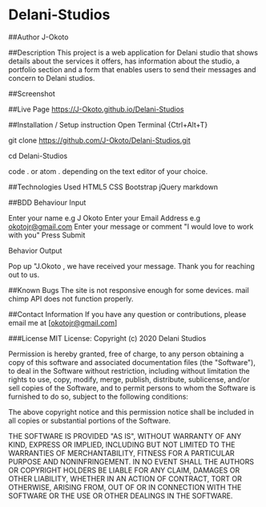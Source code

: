 # Delani-Studios

##Author
J-Okoto

##Description
This project is a web application for Delani studio that shows details about the services it offers, has information about the studio, a portfolio section and a form that enables users to send their messages and concern to Delani studios.

##Screenshot


##Live Page
https://J-Okoto.github.io/Delani-Studios

##Installation / Setup instruction
Open Terminal {Ctrl+Alt+T}

git clone https://github.com/J-Okoto/Delani-Studios.git

cd Delani-Studios

code . or atom . depending on the text editor of your choice.

##Technologies Used
HTML5
CSS
Bootstrap
jQuery
markdown

##BDD
Behaviour	Input

Enter your name	e.g J Okoto
Enter your Email Address e.g	okotojr@gmail.com
Enter your message or comment	"I would love to work with you"
Press Submit

Behavior Output

Pop up "J.Okoto , we have received your message. Thank you for reaching out to us.

##Known Bugs
The site is not responsive enough for some devices.
mail chimp API does not function properly.

##Contact Information
If you have any question or contributions, please email me at [okotojr@gmail.com]

###License
MIT License:
Copyright (c) 2020 Delani Studios

Permission is hereby granted, free of charge, to any person obtaining a copy
of this software and associated documentation files (the "Software"), to deal
in the Software without restriction, including without limitation the rights
to use, copy, modify, merge, publish, distribute, sublicense, and/or sell
copies of the Software, and to permit persons to whom the Software is
furnished to do so, subject to the following conditions:

The above copyright notice and this permission notice shall be included in all
copies or substantial portions of the Software.

THE SOFTWARE IS PROVIDED "AS IS", WITHOUT WARRANTY OF ANY KIND, EXPRESS OR
IMPLIED, INCLUDING BUT NOT LIMITED TO THE WARRANTIES OF MERCHANTABILITY,
FITNESS FOR A PARTICULAR PURPOSE AND NONINFRINGEMENT. IN NO EVENT SHALL THE
AUTHORS OR COPYRIGHT HOLDERS BE LIABLE FOR ANY CLAIM, DAMAGES OR OTHER
LIABILITY, WHETHER IN AN ACTION OF CONTRACT, TORT OR OTHERWISE, ARISING FROM,
OUT OF OR IN CONNECTION WITH THE SOFTWARE OR THE USE OR OTHER DEALINGS IN THE
SOFTWARE.
